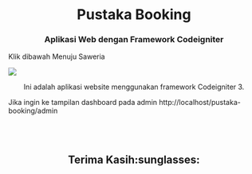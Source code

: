 <h1 align="center">Pustaka Booking</h1>
<h3 align="center">Aplikasi Web dengan Framework Codeigniter</h3>

<p>Klik dibawah Menuju Saweria</p>
<a href="https://saweria.co/anwar12345">
    <img src="https://img.shields.io/badge/$-donate-ff69b4.svg?maxAge=2592000&amp;style=flat">
  </a>

<p align='center'>Ini adalah aplikasi website menggunakan framework Codeigniter 3.</p>

Jika ingin ke tampilan dashboard pada admin
http://localhost/pustaka-booking/admin

<br>
<br>
<h2 align='center'>Terima Kasih:sunglasses:</h2>
